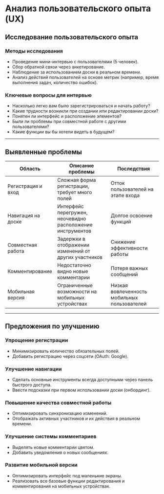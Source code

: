 # Анализ пользовательского опыта (UX)

## Исследование пользовательского опыта

### Методы исследования
- Проведение мини-интервью с пользователями (5 человек).
- Сбор обратной связи через анкетирование.
- Наблюдение за использованием доски в реальном времени.
- Анализ действий пользователей на основе метрик (например, время выполнения задач, количество ошибок).

### Ключевые вопросы для интервью
- Насколько легко вам было зарегистрироваться и начать работу?
- Какие трудности возникли при создании или редактировании доски?
- Понятен ли интерфейс и расположение элементов?
- Были ли проблемы при совместной работе с другими пользователями?
- Какие функции вы бы хотели видеть в будущем?

---

## Выявленные проблемы

| Область                 | Описание проблемы                                              | Последствия                           |
|--------------------------|-----------------------------------------------------------------|----------------------------------------|
| Регистрация и вход       | Сложная форма регистрации, требует много полей                 | Отток пользователей на этапе входа    |
| Навигация на доске       | Интерфейс перегружен, неочевидно расположение инструментов      | Долгое освоение функций               |
| Совместная работа        | Задержки в отображении изменений от других участников          | Снижение эффективности работы         |
| Комментирование          | Недостаточно видно новые комментарии                           | Потеря важных сообщений               |
| Мобильная версия         | Ограниченные возможности на мобильных устройствах             | Низкая вовлеченность мобильных пользователей |

---

## Предложения по улучшению

### Упрощение регистрации
- Минимизировать количество обязательных полей.
- Добавить регистрацию через соцсети (OAuth: Google).

### Улучшение навигации
- Сделать основные инструменты всегда доступными через панель быстрого доступа.
- Ввести подсказки при первом использовании доски (онбординг).

### Повышение качества совместной работы
- Оптимизировать синхронизацию изменений.
- Отображать активных участников и их действия в реальном времени.

### Улучшение системы комментариев
- Выделять новые комментарии цветом.
- Добавить уведомления о новых сообщениях.

### Развитие мобильной версии
- Оптимизировать интерфейс под маленькие экраны.
- Реализовать все базовые функции редактирования и комментирования на мобильных устройствах.
